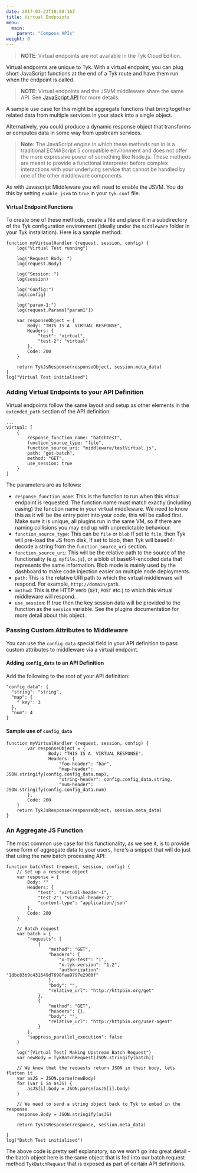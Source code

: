 ```yaml
---
date: 2017-03-23T18:08:16Z
title: Virtual Endpoints
menu:
  main:
    parent: "Compose APIs"
weight: 0 
---
```


> **NOTE**: Virtual endpoints are not available in the Tyk Cloud Edition.

Virtual endpoints are unique to Tyk. With a virtual endpoint, you can plug short JavaScript functions at the end of a Tyk route and have them run when the endpoint is called.

> **NOTE**: Virtual endpoints and the JSVM middleware share the same API. See [JavaScript API](/docs/customise-tyk/plugins/javascript-middleware/javascript-api/) for more details. 

A sample use case for this might be aggregate functions that bring together related data from multiple services in your stack into a single object.

Alternatively, you could produce a dynamic response object that transforms or computes data in some way from upstream services.

> **Note**: The JavaScript engine in which these methods run in is a traditional ECMAScript 5 compatible environment and does not offer the more expressive power of something like Node.js. These methods are meant to provide a functional interpreter before complex interactions with your underlying service that cannot be handled by one of the other middleware components.

As with Javascript Middleware you will need to enable the JSVM. You do this by setting `enable_jsvm` to `true` in your `tyk.conf` file.

#### Virtual Endpoint Functions

To create one of these methods, create a file and place it in a subdirectory of the Tyk configuration environment (ideally under the `middleware` folder in your Tyk installation). Here is a sample method:

```{.copyWrapper}
function myVirtualHandler (request, session, config) {
    log("Virtual Test running")
    
    log("Request Body: ")
    log(request.Body)
    
    log("Session: ")
    log(session)
    
    log("Config:")
    log(config)
    
    log("param-1:")
    log(request.Params["param1"])
    
    var responseObject = {
        Body: "THIS IS A  VIRTUAL RESPONSE",
        Headers: {
            "test": "virtual",
            "test-2": "virtual"
        },
        Code: 200
    }
    
    return TykJsResponse(responseObject, session.meta_data)   
}
log("Virtual Test initialised")
```




### Adding Virtual Endpoints to your API Definition

Virtual endpoints follow the same layout and setup as other elements in the `extended_path` section of the API definition:

```{.copyWrapper}
...
virtual: [
    {
        response_function_name: "batchTest",
        function_source_type: "file",
        function_source_uri: "middleware/testVirtual.js",
        path: "get-batch",
        method: "GET",
        use_session: true
    }
]
```

The parameters are as follows:

*   `response_function_name`: This is the function to run when this virtual endpoint is requested. The function name must match exactly (including casing) the function name in your virtual middleware. We need to know this as it will be the entry point into your code, this will be called first. Make sure it is unique, all plugins run in the same VM, so if there are naming collisions you may end up with unpredictable behaviour.
*   `function_source_type`: This can be `file` or `blob` If set to `file`, then Tyk will pre-load the JS from disk, if set to blob, then Tyk will base64-decode a string from the `function_source_uri` section.
*   `function_source_uri`: This will be the relative path to the source of the functionality (e.g. `myfile.js`), or a blob of base64-encoded data that represents the same information. Blob mode is mainly used by the dashboard to make code injection easier on multiple node deployments.
*   `path`: This is the relative URI path to which the virtual middleware will respond. For example, `http://domain/path`.
*   `method`: This is the HTTP verb (`GET`, `POST` etc.) to which this virtual middleware will respond.
*   `use_session`: If true then the key session data will be provided to the function as the `session` variable. See the plugins documentation for more detail about this object.

### Passing Custom Attributes to Middleware

You can use the `config_data` special field in your API definition to pass custom attributes to middleware via a virtual endpoint.

#### Adding `config_data` to an API Definition

Add the following to the root of your API definition:

```{.copyWrapper}
"config_data": {
  "string": "string",
  "map": {
    " key": 3
  },
  "num": 4
}
```

#### Sample use of `config_data`

```
function myVirtualHandler (request, session, config) {      
        var responseObject = {
                Body: "THIS IS A  VIRTUAL RESPONSE",
                Headers: {
                    "foo-header": "bar",
                    "map-header": JSON.stringify(config.config_data.map),
                    "string-header": config.config_data.string,
                    "num-header": JSON.stringify(config.config_data.num)
        },
        Code: 200
    }
    return TykJsResponse(responseObject, session.meta_data)
}
```

### An Aggregate JS Function

The most common use case for this functionality, as we see it, is to provide some form of aggregate data to your users, here's a snippet that will do just that using the new batch processing API:

```{.copyWrapper}
function batchTest (request, session, config) {
    // Set up a response object
    var response = {
        Body: ""
        Headers: {
            "test": "virtual-header-1",
            "test-2": "virtual-header-2",
            "content-type": "application/json"
        },
        Code: 200
    }
    
    // Batch request
    var batch = {
        "requests": [
            {
                "method": "GET",
                "headers": {
                    "x-tyk-test": "1",
                    "x-tyk-version": "1.2",
                    "authorization": "1dbc83b9c431649d7698faa9797e2900f"
                },
                "body": "",
                "relative_url": "http://httpbin.org/get"
            },
            {
                "method": "GET",
                "headers": {},
                "body": "",
                "relative_url": "http://httpbin.org/user-agent"
            }
        ],
        "suppress_parallel_execution": false
    }
    
    log("[Virtual Test] Making Upstream Batch Request")
    var newBody = TykBatchRequest(JSON.stringify(batch))
    
    // We know that the requests return JSON in their body, lets flatten it
    var asJS = JSON.parse(newBody)
    for (var i in asJS) {
        asJS[i].body = JSON.parse(asJS[i].body)
    }
    
    // We need to send a string object back to Tyk to embed in the response
    response.Body = JSON.stringify(asJS)
    
    return TykJsResponse(response, session.meta_data)
    
}
log("Batch Test initialised")
```

The above code is pretty self explanatory, so we won't go into great detail - the batch object here is the same object that is fed into our batch request method `TykBatchRequest` that is exposed as part of certain API definitions.